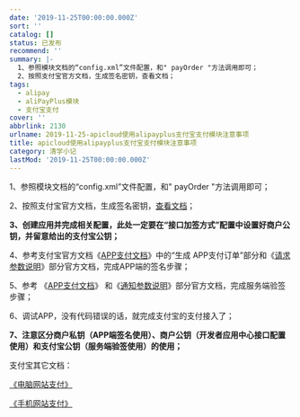```yaml
---
date: '2019-11-25T00:00:00.000Z'
sort: ''
catalog: []
status: 已发布
recommend: ''
summary: |-
  1、参照模块文档的“config.xml”文件配置，和" payOrder "方法调用即可；
  2、按照支付宝官方文档，生成签名密钥，查看文档；
tags:
  - alipay
  - aliPayPlus模块
  - 支付宝支付
cover: ''
abbrlink: 2130
urlname: 2019-11-25-apicloud使用alipayplus支付宝支付模块注意事项
title: apicloud使用alipayplus支付宝支付模块注意事项
category: 清学小记
lastMod: '2019-11-25T00:00:00.000Z'
---
```


1、参照模块文档的“config.xml”文件配置，和" payOrder "方法调用即可；


2、按照支付宝官方文档，生成签名密钥，[查看文档](https://docs.open.alipay.com/291/105971/)；


**3、创建应用并完成相关配置，此处一定要在“接口加签方式”配置中设置好商户公钥，并留意给出的支付宝公钥；**


4、参考支付宝官方文档《[APP支付文档](https://docs.open.alipay.com/54/106370/)》中的“生成 APP支付订单”部分和《[请求参数说明](https://docs.open.alipay.com/204/105465/)》部分官方文档，完成APP端的签名步骤；


5、参考 《[APP支付文档](https://docs.open.alipay.com/54/106370/)》 和《[通知参数说明](https://docs.open.alipay.com/204/105301/)》部分官方文档，完成服务端验签步骤；


6、调试APP，没有代码错误的话，就完成支付宝的支付接入了；


**7、注意区分商户私钥（APP端签名使用）、商户公钥（开发者应用中心接口配置使用）和支付宝公钥（服务端验签使用）的使用；**


支付宝其它文档：


[《电脑网站支付》](https://docs.open.alipay.com/270/)


[《手机网站支付》](https://docs.open.alipay.com/203)

